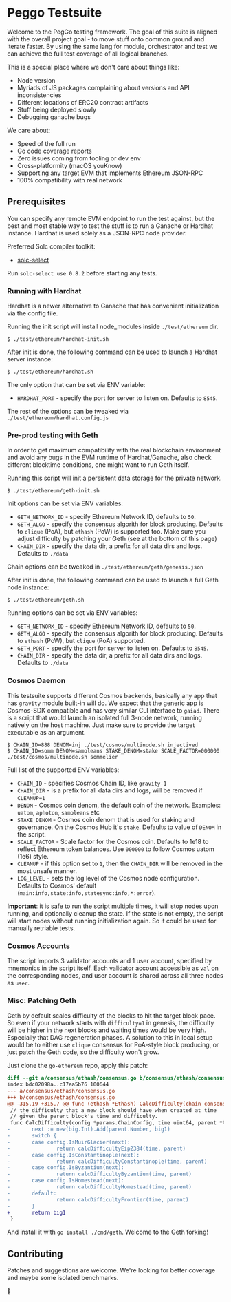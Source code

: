 # Peggo Testsuite

Welcome to the PegGo testing framework. The goal of this suite is aligned with the overall project goal - to move stuff onto common ground and iterate faster.
By using the same lang for module, orchestrator and test we can achieve the full test coverage of all logical branches.

This is a special place where we don't care about things like:
* Node version
* Myriads of JS packages complaining about versions and API inconsistencies
* Different locations of ERC20 contract artifacts
* Stuff being deployed slowly
* Debugging ganache bugs

We care about:
* Speed of the full run
* Go code coverage reports
* Zero issues coming from tooling or dev env
* Cross-platformity (macOS youKnow)
* Supporting any target EVM that implements Ethereum JSON-RPC
* 100% compatibility with real network

## Prerequisites

You can specify any remote EVM endpoint to run the test against, but the best and most stable way to test the stuff is to run a Ganache or Hardhat instance. Hardhat is used solely as a JSON-RPC node provider.

Preferred Solc compiler toolkit:
* [solc-select](https://github.com/crytic/solc-select)

Run `solc-select use 0.8.2` before starting any tests.

### Running with Hardhat

Hardhat is a newer alternative to Ganache that has convenient initialization via the config file.

Running the init script will install node_modules inside `./test/ethereum` dir.

```shell
$ ./test/ethereum/hardhat-init.sh
```

After init is done, the following command can be used to launch a Hardhat server instance:

```shell
$ ./test/ethereum/hardhat.sh
```

The only option that can be set via ENV variable:

* `HARDHAT_PORT` - specify the port for server to listen on. Defaults to `8545`.

The rest of the options can be tweaked via `./test/ethereum/hardhat.config.js`

### Pre-prod testing with Geth

In order to get maximum compatibility with the real blockchain environment and avoid any bugs in the EVM runtime of Hardhat/Ganache,
also check different blocktime conditions, one might want to run Geth itself.

Running this script will init a persistent data storage for the private network.

```shell
$ ./test/ethereum/geth-init.sh
```

Init options can be set via ENV variables:

* `GETH_NETWORK_ID` - specify Ethereum Network ID, defaults to `50`.
* `GETH_ALGO` - specify the consensus algorith for block producing. Defaults to `clique` (PoA), but `ethash` (PoW) is supported too. Make sure you adjust difficulty by patching your Geth (see at the bottom of this page)
* `CHAIN_DIR` - specify the data dir, a prefix for all data dirs and logs. Defaults to `./data`

Chain options can be tweaked in `./test/ethereum/geth/genesis.json`

After init is done, the following command can be used to launch a full Geth node instance:

```shell
$ ./test/ethereum/geth.sh
```

Running options can be set via ENV variables:

* `GETH_NETWORK_ID` - specify Ethereum Network ID, defaults to `50`.
* `GETH_ALGO` - specify the consensus algorith for block producing. Defaults to `ethash` (PoW), but `clique` (PoA) supported.
* `GETH_PORT` - specify the port for server to listen on. Defaults to `8545`.
* `CHAIN_DIR` - specify the data dir, a prefix for all data dirs and logs. Defaults to `./data`

### Cosmos Daemon

This testsuite supports different Cosmos backends, basically any app that has `gravity` module built-in will do. We expect that the generic app is Cosmos-SDK compatible and has very similar CLI interface to `gaiad`. There is a script that would launch an isolated full 3-node network, running natively on the host machine. Just make sure to provide the target executable as an argument.

```shell
$ CHAIN_ID=888 DENOM=inj ./test/cosmos/multinode.sh injectived
$ CHAIN_ID=somm DENOM=samoleans STAKE_DENOM=stake SCALE_FACTOR=000000 ./test/cosmos/multinode.sh sommelier
```

Full list of the supported ENV variables:
* `CHAIN_ID` - specifies Cosmos Chain ID, like `gravity-1`
* `CHAIN_DIR` - is a prefix for all data dirs and logs, will be removed if `CLEANUP=1`
* `DENOM` - Cosmos coin denom, the default coin of the network. Examples: `uatom`, `aphoton`, `samoleans` etc
* `STAKE_DENOM` - Cosmos coin denom that is used for staking and governance. On the Cosmos Hub it's `stake`. Defaults to value of `DENOM` in the script.
* `SCALE_FACTOR` - Scale factor for the Cosmos coin. Defaults to 1e18 to reflect Ethereum token balances. Use `000000` to follow Cosmos uatom (1e6) style.
* `CLEANUP` - if this option set to `1`, then the `CHAIN_DIR` will be removed in the most unsafe manner.
* `LOG_LEVEL` - sets the log level of the Cosmos node configuration. Defaults to Cosmos' default (`main:info,state:info,statesync:info,*:error`).

**Important**: it is safe to run the script multiple times, it will stop nodes upon running, and optionally cleanup the state. If the state is not empty, the script will start nodes without running initialization again. So it could be used for manually retriable tests.

### Cosmos Accounts

The script imports 3 validator accounts and 1 user account, specified by mnemonics in the script itself. Each validator account accessible as `val` on the corresponding nodes, and user account is shared across all three nodes as `user`.

### Misc: Patching Geth

Geth by default scales difficulty of the blocks to hit the target block pace. So even if your network starts with `difficulty=1` in genesis, the difficulty will be higher in the next blocks and waiting
times would be very high. Especially that DAG regeneration phases. A solution to this in local setup would be to either use `clique` consensus for PoA-style block producing, or just patch the Geth
code, so the difficulty won't grow.

Just clone the `go-ethereum` repo, apply this patch:

```diff
diff --git a/consensus/ethash/consensus.go b/consensus/ethash/consensus.go
index bdc02098a..c17ea5b76 100644
--- a/consensus/ethash/consensus.go
+++ b/consensus/ethash/consensus.go
@@ -315,19 +315,7 @@ func (ethash *Ethash) CalcDifficulty(chain consensus.ChainHeaderReader, time uin
 // the difficulty that a new block should have when created at time
 // given the parent block's time and difficulty.
 func CalcDifficulty(config *params.ChainConfig, time uint64, parent *types.Header) *big.Int {
-       next := new(big.Int).Add(parent.Number, big1)
-       switch {
-       case config.IsMuirGlacier(next):
-               return calcDifficultyEip2384(time, parent)
-       case config.IsConstantinople(next):
-               return calcDifficultyConstantinople(time, parent)
-       case config.IsByzantium(next):
-               return calcDifficultyByzantium(time, parent)
-       case config.IsHomestead(next):
-               return calcDifficultyHomestead(time, parent)
-       default:
-               return calcDifficultyFrontier(time, parent)
-       }
+       return big1
 }
```

And install it with `go install ./cmd/geth`. Welcome to the Geth forking!

## Contributing

Patches and suggestions are welcome. We're looking for better coverage and maybe some isolated benchmarks.

🍻